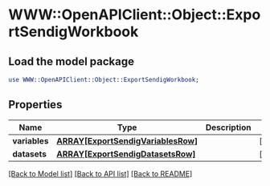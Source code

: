 # WWW::OpenAPIClient::Object::ExportSendigWorkbook

## Load the model package
```perl
use WWW::OpenAPIClient::Object::ExportSendigWorkbook;
```

## Properties
Name | Type | Description | Notes
------------ | ------------- | ------------- | -------------
**variables** | [**ARRAY[ExportSendigVariablesRow]**](ExportSendigVariablesRow.md) |  | [optional] 
**datasets** | [**ARRAY[ExportSendigDatasetsRow]**](ExportSendigDatasetsRow.md) |  | [optional] 

[[Back to Model list]](../README.md#documentation-for-models) [[Back to API list]](../README.md#documentation-for-api-endpoints) [[Back to README]](../README.md)


